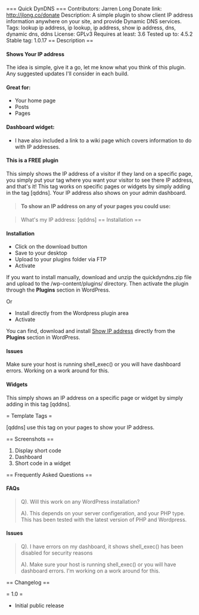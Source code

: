 === Quick DynDNS ===
Contributors: Jarren Long
Donate link: http://jlong.co/donate
Description: A simple plugin to show client IP address information anywhere on your site, and provide Dynamic DNS services.
Tags: lookup ip address, ip lookup, ip address, show ip address, dns, dynamic dns, ddns
License: GPLv3
Requires at least: 3.6
Tested up to: 4.5.2
Stable tag: 1.0.17
== Description ==
#### Shows Your IP address 
The idea is simple, give it a go, let me know what you think of this plugin. Any suggested updates I'll consider in each build.

#### Great for:
* Your home page
* Posts
* Pages

#### Dashboard widget:
* I have also included a link to a wiki page which covers information to do with IP addresses.

#### This is a FREE plugin
This simply shows the IP address of a visitor if they land on a specific page, you simply put your tag where you want your visitor to see there IP address, and that's it!
This tag works on specific pages or widgets by simply adding in the tag [qddns]. Your IP address also shows on your admin dashboard.
> #### To show an IP address on any of your pages you could use:

> What's my IP address: [qddns]
== Installation ==
#### Installation
* Click on the download button
* Save to your desktop
* Upload to your plugins folder via FTP
* Activate

If you want to install manually, download and unzip the quickdyndns.zip file and upload to the /wp-content/plugins/ directory. Then activate the plugin through the **Plugins** section in WordPress.

Or
* Install directly from the Wordpress plugin area
* Activate

You can find, download and install [Show IP address](http://wordpress.org/plugins/quickdyndns/) directly from the **Plugins** section in WordPress.

#### Issues
Make sure your host is running shell_exec() or you will have dashboard errors. Working on a work around for this.

#### Widgets

This simply shows an IP address on a specific page or widget by simply adding in this tag [qddns].

= Template Tags =

[qddns] use this tag on your pages to show your IP address.

== Screenshots ==
1. Display short code
2. Dashboard
3. Short code in a widget

== Frequently Asked Questions ==

#### FAQs
> Q). Will this work on any WordPress installation?
>
> A). This depends on your server configeration, and your PHP type. This has been tested with the latest version of PHP and Wordpress.

#### Issues
> Q). I have errors on my dashboard, it shows shell_exec() has been disabled for security reasons
>
> A). Make sure your host is running shell_exec() or you will have dashboard errors. I'm working on a work around for this.

== Changelog ==

= 1.0 =
* Initial public release
